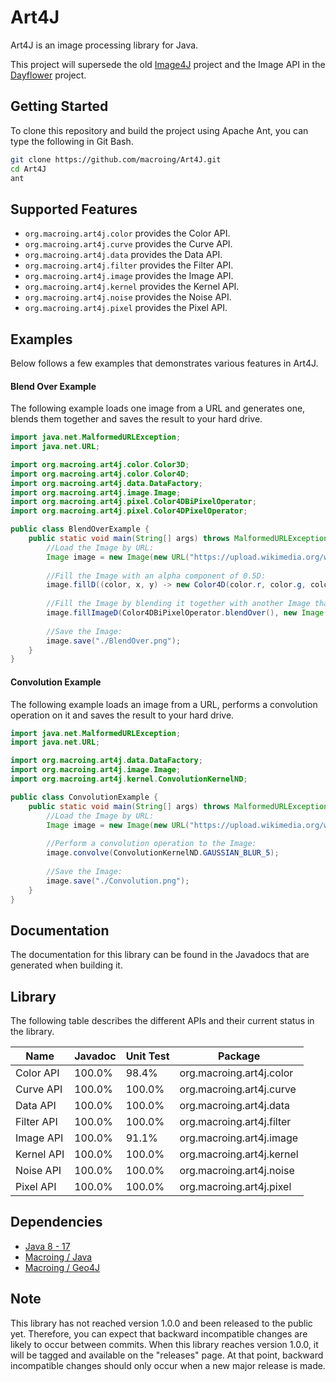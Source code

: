 Art4J
=====
Art4J is an image processing library for Java.

This project will supersede the old [Image4J](https://github.com/macroing/Image4J) project and the Image API in the [Dayflower](https://github.com/macroing/Dayflower) project.

Getting Started
---------------
To clone this repository and build the project using Apache Ant, you can type the following in Git Bash.

```bash
git clone https://github.com/macroing/Art4J.git
cd Art4J
ant
```

Supported Features
------------------
 - `org.macroing.art4j.color` provides the Color API.
 - `org.macroing.art4j.curve` provides the Curve API.
 - `org.macroing.art4j.data` provides the Data API.
 - `org.macroing.art4j.filter` provides the Filter API.
 - `org.macroing.art4j.image` provides the Image API.
 - `org.macroing.art4j.kernel` provides the Kernel API.
 - `org.macroing.art4j.noise` provides the Noise API.
 - `org.macroing.art4j.pixel` provides the Pixel API.

Examples
--------
Below follows a few examples that demonstrates various features in Art4J.

#### Blend Over Example
The following example loads one image from a URL and generates one, blends them together and saves the result to your hard drive.
```java
import java.net.MalformedURLException;
import java.net.URL;

import org.macroing.art4j.color.Color3D;
import org.macroing.art4j.color.Color4D;
import org.macroing.art4j.data.DataFactory;
import org.macroing.art4j.image.Image;
import org.macroing.art4j.pixel.Color4DBiPixelOperator;
import org.macroing.art4j.pixel.Color4DPixelOperator;

public class BlendOverExample {
    public static void main(String[] args) throws MalformedURLException {
        //Load the Image by URL:
        Image image = new Image(new URL("https://upload.wikimedia.org/wikipedia/en/7/7d/Lenna_%28test_image%29.png"), DataFactory.forColor4D());
        
        //Fill the Image with an alpha component of 0.5D:
        image.fillD((color, x, y) -> new Color4D(color.r, color.g, color.b, 0.5D));
        
        //Fill the Image by blending it together with another Image that contains a gradient:
        image.fillImageD(Color4DBiPixelOperator.blendOver(), new Image(image.getResolutionX(), image.getResolutionY()).fillD(Color4DPixelOperator.gradient(Color3D.BLACK, Color3D.RED, Color3D.GREEN, Color3D.BLUE, image.getBounds())));
        
        //Save the Image:
        image.save("./BlendOver.png");
    }
}
```

#### Convolution Example
The following example loads an image from a URL, performs a convolution operation on it and saves the result to your hard drive.
```java
import java.net.MalformedURLException;
import java.net.URL;

import org.macroing.art4j.data.DataFactory;
import org.macroing.art4j.image.Image;
import org.macroing.art4j.kernel.ConvolutionKernelND;

public class ConvolutionExample {
    public static void main(String[] args) throws MalformedURLException {
        //Load the Image by URL:
        Image image = new Image(new URL("https://upload.wikimedia.org/wikipedia/en/7/7d/Lenna_%28test_image%29.png"), DataFactory.forColor4D());
        
        //Perform a convolution operation to the Image:
        image.convolve(ConvolutionKernelND.GAUSSIAN_BLUR_5);
        
        //Save the Image:
        image.save("./Convolution.png");
    }
}
```

Documentation
-------------
The documentation for this library can be found in the Javadocs that are generated when building it.

Library
-------
The following table describes the different APIs and their current status in the library.

| Name               | Javadoc | Unit Test | Package                   |
| ------------------ | ------- | --------- | ------------------------- |
| Color API          | 100.0%  |  98.4%    | org.macroing.art4j.color  |
| Curve API          | 100.0%  | 100.0%    | org.macroing.art4j.curve  |
| Data API           | 100.0%  | 100.0%    | org.macroing.art4j.data   |
| Filter API         | 100.0%  | 100.0%    | org.macroing.art4j.filter |
| Image API          | 100.0%  |  91.1%    | org.macroing.art4j.image  |
| Kernel API         | 100.0%  | 100.0%    | org.macroing.art4j.kernel |
| Noise API          | 100.0%  | 100.0%    | org.macroing.art4j.noise  |
| Pixel API          | 100.0%  | 100.0%    | org.macroing.art4j.pixel  |

Dependencies
------------
 - [Java 8 - 17](http://www.java.com)
 - [Macroing / Java](https://github.com/macroing/Java)
 - [Macroing / Geo4J](https://github.com/macroing/Geo4J)

Note
----
This library has not reached version 1.0.0 and been released to the public yet. Therefore, you can expect that backward incompatible changes are likely to occur between commits. When this library reaches version 1.0.0, it will be tagged and available on the "releases" page. At that point, backward incompatible changes should only occur when a new major release is made.